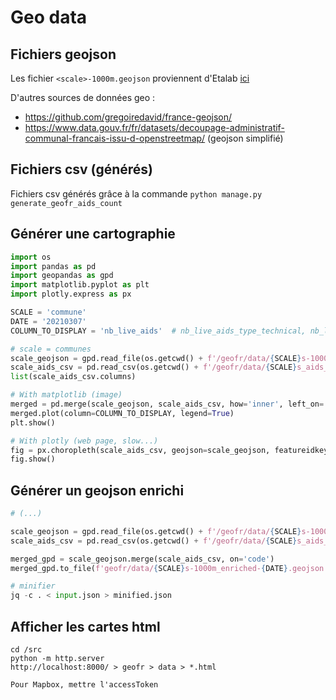 # Geo data

## Fichiers geojson

Les fichier `<scale>-1000m.geojson` proviennent d'Etalab [ici](http://etalab-datasets.geo.data.gouv.fr/contours-administratifs/latest/geojson/)

D'autres sources de données geo :
- https://github.com/gregoiredavid/france-geojson/
- https://www.data.gouv.fr/fr/datasets/decoupage-administratif-communal-francais-issu-d-openstreetmap/ (geojson simplifié)

## Fichiers csv (générés)

Fichiers csv générés grâce à la commande `python manage.py generate_geofr_aids_count`

## Générer une cartographie

```python
import os
import pandas as pd
import geopandas as gpd
import matplotlib.pyplot as plt
import plotly.express as px

SCALE = 'commune'
DATE = '20210307'
COLUMN_TO_DISPLAY = 'nb_live_aids'  # nb_live_aids_type_technical, nb_live_aids_category_transition

# scale = communes
scale_geojson = gpd.read_file(os.getcwd() + f'/geofr/data/{SCALE}s-1000m.geojson')
scale_aids_csv = pd.read_csv(os.getcwd() + f'/geofr/data/{SCALE}s_aids_count_{DATE}.csv', dtype={'code': 'str'})
list(scale_aids_csv.columns)

# With matplotlib (image)
merged = pd.merge(scale_geojson, scale_aids_csv, how='inner', left_on='code', right_on='code')
merged.plot(column=COLUMN_TO_DISPLAY, legend=True)
plt.show()

# With plotly (web page, slow...)
fig = px.choropleth(scale_aids_csv, geojson=scale_geojson, featureidkey='properties.code', locations='code', color=COLUMN_TO_DISPLAY)
fig.show()
```

## Générer un geojson enrichi

```python
# (...)

scale_geojson = gpd.read_file(os.getcwd() + f'/geofr/data/{SCALE}s-1000m.geojson')
scale_aids_csv = pd.read_csv(os.getcwd() + f'/geofr/data/{SCALE}s_aids_count_{DATE}.csv', dtype={'code': 'str'})

merged_gpd = scale_geojson.merge(scale_aids_csv, on='code')
merged_gpd.to_file(f'geofr/data/{SCALE}s-1000m_enriched-{DATE}.geojson', driver='GeoJSON')

# minifier
jq -c . < input.json > minified.json
```

## Afficher les cartes html

```
cd /src
python -m http.server
http://localhost:8000/ > geofr > data > *.html

Pour Mapbox, mettre l'accessToken
```
